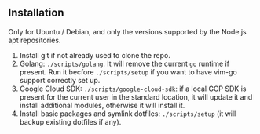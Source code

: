 ## Installation

Only for Ubuntu / Debian, and only the versions supported by the Node.js apt
repositories.

1. Install git if not already used to clone the repo.
1. Golang: `./scripts/golang`. It will remove the current `go` runtime if
   present. Run it becfore `./scripts/setup` if you want to have vim-go support
   correctly set up.
1. Google Cloud SDK: `./scripts/google-cloud-sdk`: if a local GCP SDK is
   present for the current user in the standard location, it will update it and
   install additional modules, otherwise it will install it.
1. Install basic packages and symlink dotfiles: `./scripts/setup` (it will
   backup existing dotfiles if any).
